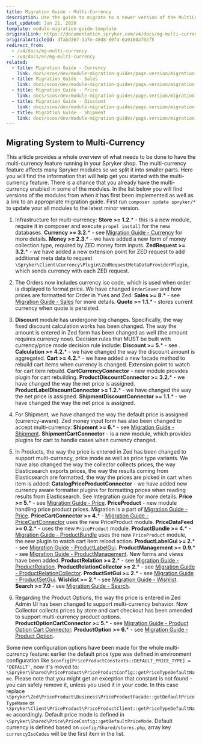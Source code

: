 ```yaml
---
title: Migration Guide - Multi-Currency
description: Use the guide to migrate to a newer version of the MultiCurrency module.
last_updated: Jan 21, 2020
template: module-migration-guide-template
originalLink: https://documentation.spryker.com/v4/docs/mg-multi-currency
originalArticleId: dfabd367-3a7e-48d8-80f4-6a9160af02f5
redirect_from:
  - /v4/docs/mg-multi-currency
  - /v4/docs/en/mg-multi-currency
related:
  - title: Migration Guide - Currency
    link: docs/scos/dev/module-migration-guides/page.version/migration-guide-currency.html
  - title: Migration Guide - Sales
    link: docs/scos/dev/module-migration-guides/page.version/migration-guide-sales.html
  - title: Migration Guide - Price
    link: docs/scos/dev/module-migration-guides/page.version/migration-guide-price.html
  - title: Migration Guide - Discount
    link: docs/scos/dev/module-migration-guides/page.version/migration-guide-discount.html
  - title: Migration Guide - Shipment
    link: docs/scos/dev/module-migration-guides/page.version/migration-guide-shipment.html
---
```


## Migrating System to Multi-Currency
This article provides a whole overview of what needs to be done to have the multi-currency feature running in your Spryker shop. The multi-currency feature affects many Spryker modules so we split it into smaller parts. Here you will find the information that will help get you started with the multi-currency feature.
There is a chance that you already have the multi-currency enabled in some of the modules. In the list below you will find versions of the modules from when it has first been implemented as well as a link to an appropriate migration guide.
First run `composer update spryker/*` to update your all modules to the latest minor version.

1. Infrastructure for multi-currency:
**Store >= 1.2.*** - this is a new module, require it in composer and execute `propel install` for the new databases.
**Currency >= 3.2.*** - see [Migration Guide - Currency](/docs/scos/dev/module-migration-guides/{{page.version}}/migration-guide-currency.html) for more details.
**Money >= 2.3.*** - we have added a new form of money collection type, required by ZED money form inputs.
**ZedRequest >= 3.2.*** - we have added a new extension point for ZED request to add additional meta data to request `\Spryker\Client\Currency\Plugin\ZedRequestMetaDataProviderPlugin`, which sends currency with each ZED request.

2. The Orders now includes currency iso code, which is used when order is displayed to format price. We have changed `OrderSaver` and how prices are formatted for Order in Yves and Zed:
**Sales >= 8.*** - see [Migration Guide - Sales](/docs/scos/dev/module-migration-guides/{{page.version}}/migration-guide-sales.html) for more details.
**Quote >= 1.1.*** - stores current currency when quote is persisted.

3. **Discount** module has undergone big changes. Specifically, the way fixed discount calculation works has been changed. The way the amount is entered in Zed form has been changed as well (the amount requires currency now). Decision rules that MUST be built with currency/price mode decision rule include:
**Discount >= 5.*** - see .
**Calculation >= 4.2.*** - we have changed the way the discount amount is aggregated.
**Cart >= 4.2.*** - we have added a new facade method to rebuild cart items when currency is changed. Extension point to watch for cart item rebuild.
**CartCurrencyConnector** - new module provides plugin for cart rebuilding. <!-- See [Currency configuration](https://documentation.spryker.com/v4/docs/currency) for more details.-->
**ProductDiscountConnector >= 3.2.*** - we have changed the way the net price is assigned.
**ProductLabelDiscountConnector >= 1.2.*** - we have changed the way the net price is assigned.
**ShipmentDiscountConnector >= 1.1.*** - we have changed the way the net price is assigned.

4. For Shipment, we have changed the way the default price is assigned (currency-aware). Zed money input form has also been changed to accept multi-currency:
**Shipment >= 6.*** - see [Migration Guide - Shipment](/docs/scos/dev/module-migration-guides/{{page.version}}/migration-guide-shipment.html).
**ShipmentCartConnector** - is a new module, which provides plugins for cart to handle cases when currency changed. <!-- add a link See Integration guide for more details.-->

5. In Products, the way the price is entered in Zed has been changed to support multi-currency, price mode as well as price type variants. We have also changed the way the collector collects prices, the way Elasticsearch exports prices, the way the results coming from Elasticsearch are formatted, the way the prices are picked in cart when item is added:
 **CatalogPriceProductConnector** - we have added new currency aware formatter plugins for formatting prices when reading results from Elasticsearch. See Integration guide for more details.
**Price >= 5.*** - see [Migration Guide - Price](/docs/scos/dev/module-migration-guides/{{page.version}}/migration-guide-price.html).
**PriceProduct** - new module handling price product prices. Migration is a part of [Migration Guide - Price](/docs/scos/dev/module-migration-guides/{{page.version}}/migration-guide-price.html).
**PriceCartConnector >= 4.*** -  [Migration Guide - PriceCartConnector](/docs/scos/dev/module-migration-guides/{{page.version}}/migration-guide-pricecartconnector.html) uses the new PriceProduct module.
**PriceDataFeed >= 0.2.*** - uses the new `PriceProduct` module.
**ProductBundle >= 4.*** - [Migration Guide - ProductBundle](/docs/scos/dev/module-migration-guides/{{page.version}}/migration-guide-productbundle.html) uses the new `PriceProduct` module, the new plugin to watch cart item reload action.
**ProductLabelGui >= 2.*** - see [Migration Guide - ProductLabelGui](/docs/scos/dev/module-migration-guides/{{page.version}}/migration-guide-productlabelgui.html).
**ProductManagement >= 0.9.*** - see [Migration Guide - ProductManagement](/docs/scos/dev/module-migration-guides/{{page.version}}/migration-guide-productmanagement.html). New forms and views have been added.
**ProductRelation >= 2.*** - see [Migration Guide - ProductRelation](/docs/scos/dev/module-migration-guides/{{page.version}}/migration-guide-productrelation.html).
**ProductRelationCollector >= 2.*** - see [Migration Guide - ProductRelationCollector](/docs/scos/dev/module-migration-guides/{{page.version}}/migration-guide-productrelation.html-collector).
**ProductSetGui >= 2.*** - see [Migration Guide - ProductSetGui](/docs/scos/dev/module-migration-guides/{{page.version}}/migration-guide-productsetgui.html).
**Wishlist >= 2.*** - see [Migration Guide - Wishlist](/docs/scos/dev/module-migration-guides/{{page.version}}/migration-guide-wishlist.html).
**Search >= 7.0** - see [Migration Guide - Search](/docs/scos/dev/module-migration-guides/{{page.version}}/migration-guide-search.html).

6. Regarding the Product Options, the way the price is entered in Zed Admin UI has been changed to support multi-currency behavior. Now Collector collects prices by store and cart checkout has been amended to support multi-currency product options.
**ProductOptionCartConnector >= 5.*** - see [Migration Guide - Product Option Cart Connector](/docs/scos/dev/module-migration-guides/{{page.version}}/migration-guide-productoptioncartconnector.html).
**ProductOption >= 6.*** - see [Migration Guide - Product Option](/docs/scos/dev/module-migration-guides/{{page.version}}/migration-guide-productoption.html).

Some new configuration options have been made for the whole multi-currency feature: earlier the default price type was defined in environment configuration like `$config[PriceProductConstants::DEFAULT_PRICE_TYPE] = 'DEFAULT'`, now it's moved to: `\Spryker\Shared\PriceProduct\PriceProductConfig::getPriceTypeDefaultName`. Please note that you might get an exception that constant is not found - you can safely remove it, unless you used it in your code. In this case replace `\Spryker\Zed\PriceProduct\Business\PriceProductFacade::getDefaultPriceTypeName` or `\Spryker\Client\PriceProduct\PriceProductClient::getPriceTypeDefaultName` accordingly. Default price mode is defined in `\Spryker\Shared\Price\PriceConfig::getDefaultPriceMode`. Default currency is defined based on `config/Shared/stores.php`, array key `currencyIsoCodes` will be the first item in the list.

